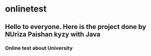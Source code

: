 # onlinetest
## Hello to everyone. Here is the project done by NUriza Paishan kyzy with Java
### Online test about University
